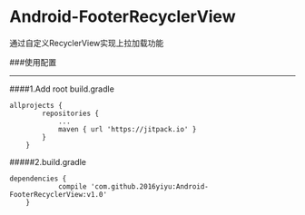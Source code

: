 # Android-FooterRecyclerView
通过自定义RecyclerView实现上拉加载功能

###使用配置<br>
_ _ _ _
####1.Add root build.gradle<br>
```
allprojects {
		repositories {
			...
			maven { url 'https://jitpack.io' }
		}
	}
```
#####2.build.gradle
```
dependencies {
	        compile 'com.github.2016yiyu:Android-FooterRecyclerView:v1.0'
	}
```